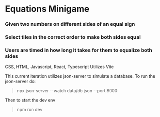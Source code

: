 # Equations Minigame
### Given two numbers on different sides of an equal sign
### Select tiles in the correct order to make both sides equal
### Users are timed in how long it takes for them to equalize both sides

CSS, HTML, Javascript, React, Typescript
Utilizes Vite

This current iteration utilizes json-server to simulate a database.
To run the json-server do:
> npx json-server --watch data/db.json --port 8000 

Then to start the dev env
> npm run dev
